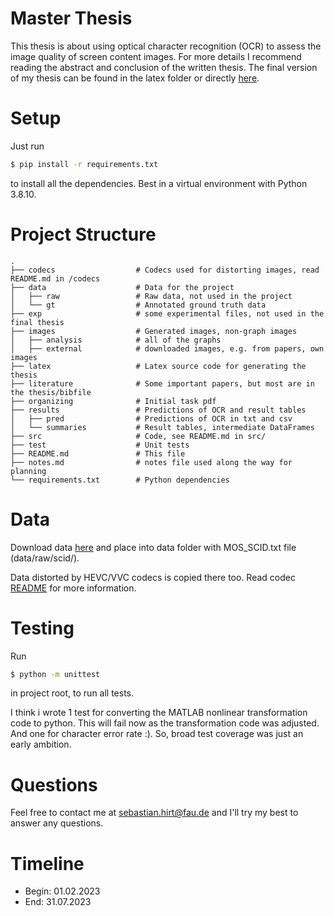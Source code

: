 # Master Thesis

This thesis is about using optical character recognition (OCR) to assess the image quality of screen content images.
For more details I recommend reading the abstract and conclusion of the written thesis.
The final version of my thesis can be found in the latex folder or directly [here](https://github.com/mokronos/MA_SebastianHirt/blob/main/latex/Masterthesis_SebastianHirt.pdf).

# Setup

Just run
```bash
$ pip install -r requirements.txt
```
to install all the dependencies. Best in a virtual environment with Python 3.8.10.

# Project Structure

```
.
├── codecs                  # Codecs used for distorting images, read README.md in /codecs
├── data                    # Data for the project
│   ├── raw                 # Raw data, not used in the project
│   └── gt                  # Annotated ground truth data
├── exp                     # some experimental files, not used in the final thesis
├── images                  # Generated images, non-graph images
│   ├── analysis            # all of the graphs
│   ├── external            # downloaded images, e.g. from papers, own images
├── latex                   # Latex source code for generating the thesis
├── literature              # Some important papers, but most are in the thesis/bibfile
├── organizing              # Initial task pdf
├── results                 # Predictions of OCR and result tables
│   ├── pred                # Predictions of OCR in txt and csv
│   └── summaries           # Result tables, intermediate DataFrames
├── src                     # Code, see README.md in src/
├── test                    # Unit tests
├── README.md               # This file
├── notes.md                # notes file used along the way for planning
└── requirements.txt        # Python dependencies
```

# Data

Download data [here](https://eezkni.github.io/publications/ESIM.html#:~:text=You%20can%20download%20the%20SCID%20as%20well%20as%20the%20supporting%20file%20via%20the%20OneDrive%3A%20Download%20SCID) and place into data folder with MOS_SCID.txt file (data/raw/scid/).

Data distorted by HEVC/VVC codecs is copied there too. Read codec [README](codecs/README.md) for more information.

# Testing

Run

```bash  
$ python -m unittest
```
in project root, to run all tests.

I think i wrote 1 test for converting the MATLAB nonlinear transformation code to python. This will fail now as the transformation code was adjusted.
And one for character error rate :).
So, broad test coverage was just an early ambition.

# Questions

Feel free to contact me at sebastian.hirt@fau.de and I'll try my best to answer any questions.

# Timeline

- Begin: 01.02.2023
- End: 31.07.2023
